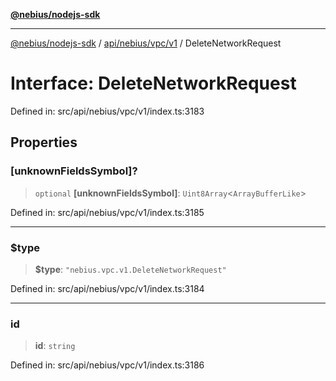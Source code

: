 [**@nebius/nodejs-sdk**](../../../../../README.md)

***

[@nebius/nodejs-sdk](../../../../../README.md) / [api/nebius/vpc/v1](../README.md) / DeleteNetworkRequest

# Interface: DeleteNetworkRequest

Defined in: src/api/nebius/vpc/v1/index.ts:3183

## Properties

### \[unknownFieldsSymbol\]?

> `optional` **\[unknownFieldsSymbol\]**: `Uint8Array`\<`ArrayBufferLike`\>

Defined in: src/api/nebius/vpc/v1/index.ts:3185

***

### $type

> **$type**: `"nebius.vpc.v1.DeleteNetworkRequest"`

Defined in: src/api/nebius/vpc/v1/index.ts:3184

***

### id

> **id**: `string`

Defined in: src/api/nebius/vpc/v1/index.ts:3186
